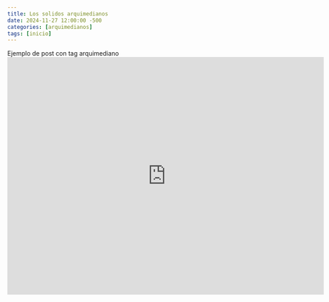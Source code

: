 ```yaml
---
title: Los solidos arquimedianos
date: 2024-11-27 12:00:00 -500
categories: [arquimedianos]
tags: [inicio]
---
```

<script type="module" src="https://ajax.googleapis.com/ajax/libs/model-viewer/4.0.0/model-viewer.min.js"></script>


Ejemplo de post con tag arquimediano<iframe width="720" height="540" src="https://polypad.amplify.com/embed/JtS57Pxna5t6dQ" frameborder="0" allowfullscreen></iframe>
